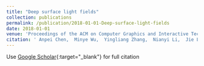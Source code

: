 ```yaml
---
title: "Deep surface light fields"
collection: publications
permalink: /publication/2018-01-01-Deep-surface-light-fields
date: 2018-01-01
venue: 'Proceedings of the ACM on Computer Graphics and Interactive Techniques'
citation: ' Anpei Chen,  Minye Wu,  Yingliang Zhang,  Nianyi Li,  Jie Lu,  Shenghua Gao,  Jingyi Yu, &quot;Deep surface light fields.&quot; Proceedings of the ACM on Computer Graphics and Interactive Techniques, 2018.'
---
```

Use [Google Scholar](https://scholar.google.com/scholar?q=Deep+surface+light+fields){:target="_blank"} for full citation